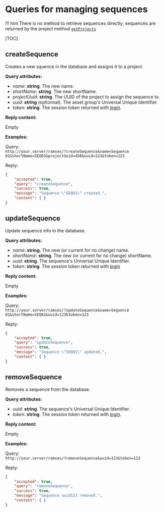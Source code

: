 # Queries for managing sequences

!!! hint
    There is no method to retrieve sequences directly; sequences are returned by the project method [`getProjects`](projects.md#getprojects)

[TOC]

## createSequence

Creates a new squence in the database and assigns it to a project.

**Query attributes:**

- *name*: **string**. The new name.
- *shortName*: **string**. The new shortName.
- *projectUuid*: **string**. The UUID of the project to assign the sequence to.
- *uuid*: **string** (optionnal). The asset group's Universal Unique Identifier.
- *token*: **string**. The session token returned with [*login*](general.md#login).

**Reply content:**

Empty

**Examples:**

Query:  
`http://your.server/ramses/?createSequence&name=Sequence 01&shortName=SEQ01&projectUuid=456&uuid=123&token=123`

Reply:

```json
{
    "accepted": true,
    "query": "createSequence",
    "success": true,
    "message": "Sequence \"SEQ01\" created.",
    "content": { }
}
```

## updateSequence

Update sequence info in the database.

**Query attributes:**

- *name*: **string**. The new (or current for no change) name.
- *shortName*: **string**. The new (or current for no change) shortName.
- *uuid*: **string**. The sequence's Universal Unique Identifier.
- *token*: **string**. The session token returned with [*login*](general.md#login)

**Reply content:**

Empty

**Examples:**

Query:  
`http://your.server/ramses/?updateSequence&name=Sequence 01&shortName=SEQ01&uuid=123&token=123`

Reply:

```json
{
    "accepted": true,
    "query": "updateSequence",
    "success": true,
    "message": "Sequence \"SEQ01\" updated.",
    "content": { }
}
```

## removeSequence

Removes a sequence from the database.

**Query attributes:**

- *uuid*: **string**. The sequence's Universal Unique Identifier.
- *token*: **string**. The session token returned with [*login*](general.md#login).

**Reply content:**

Empty

**Examples:**

Query:  
`http://your.server/ramses/?removeSequence&uuid=123&token=123`

Reply:

```json
{
    "accepted": true,
    "query": "removeSequence",
    "success": true,
    "message": "Sequence uuid123 removed.",
    "content": { }
}
```
